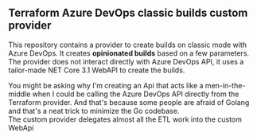 ## Terraform Azure DevOps classic builds custom provider

This repository contains a provider to create builds on classic mode with Azure DevOps. It creates **opinionated builds** based on a few parameters.   
The provider does not interact directly with Azure DevOps API, it uses a tailor-made NET Core 3.1 WebAPI to create the builds.    

You might be asking why I'm creating an Api that acts like a men-in-the-middle when I could be calling the Azure DevOps API directly from the Terraform provider. And that's because some people are afraid of Golang and that's a neat trick to minimize the Go codebase.   
The custom provider delegates almost all the ETL work into the custom WebApi
